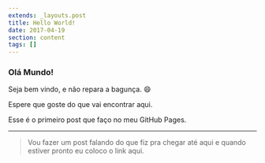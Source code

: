 ```yaml
---
extends: _layouts.post
title: Hello World!
date: 2017-04-19
section: content
tags: []
---
```


### Olá Mundo!

Seja bem vindo, e não repara a bagunça. :smile:

Espere que goste do que vai encontrar aqui.

Esse é o primeiro post que faço no meu GitHub Pages.

--- 

> Vou fazer um post falando do que fiz pra chegar até aqui e quando estiver pronto eu coloco o link aqui.